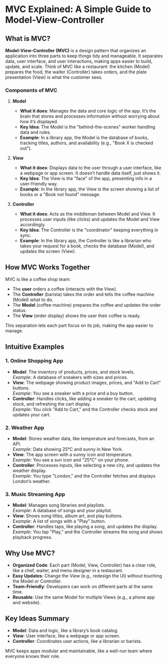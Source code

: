 # MVC Explained: A Simple Guide to Model-View-Controller

## What is MVC?

**Model-View-Controller (MVC)** is a design pattern that organizes an application into three parts to keep things tidy and manageable. It separates data, user interface, and user interactions, making apps easier to build, update, and scale. Think of MVC like a restaurant: the kitchen (Model) prepares the food, the waiter (Controller) takes orders, and the plate presentation (View) is what the customer sees.

### Components of MVC

1. **Model**  
   - **What it does**: Manages the data and core logic of the app. It’s the brain that stores and processes information without worrying about how it’s displayed.  
   - **Key Idea**: The Model is the "behind-the-scenes" worker handling data and rules.  
   - **Example**: In a library app, the Model is the database of books, tracking titles, authors, and availability (e.g., "Book X is checked out").

2. **View**  
   - **What it does**: Displays data to the user through a user interface, like a webpage or app screen. It doesn’t handle data itself, just shows it.  
   - **Key Idea**: The View is the "face" of the app, presenting info in a user-friendly way.  
   - **Example**: In the library app, the View is the screen showing a list of books or a "Book not found" message.

3. **Controller**  
   - **What it does**: Acts as the middleman between Model and View. It processes user inputs (like clicks) and updates the Model and View accordingly.  
   - **Key Idea**: The Controller is the "coordinator" keeping everything in sync.  
   - **Example**: In the library app, the Controller is like a librarian who takes your request for a book, checks the database (Model), and updates the screen (View).

## How MVC Works Together

MVC is like a coffee shop team:  
- The **user** orders a coffee (interacts with the View).  
- The **Controller** (barista) takes the order and tells the coffee machine (Model) what to do.  
- The **Model** (coffee machine) prepares the coffee and updates the order status.  
- The **View** (order display) shows the user their coffee is ready.

This separation lets each part focus on its job, making the app easier to manage.

## Intuitive Examples

### 1. Online Shopping App
- **Model**: The inventory of products, prices, and stock levels.  
  *Example*: A database of sneakers with sizes and prices.  
- **View**: The webpage showing product images, prices, and "Add to Cart" buttons.  
  *Example*: You see a sneaker with a price and a buy button.  
- **Controller**: Handles clicks, like adding a sneaker to the cart, updating stock, and refreshing the cart display.  
  *Example*: You click "Add to Cart," and the Controller checks stock and updates your cart.

### 2. Weather App
- **Model**: Stores weather data, like temperature and forecasts, from an API.  
  *Example*: Data showing 25°C and sunny in New York.  
- **View**: The app screen with a sunny icon and temperature.  
  *Example*: You see a sun icon and "25°C" on your phone.  
- **Controller**: Processes inputs, like selecting a new city, and updates the weather display.  
  *Example*: You type "London," and the Controller fetches and displays London’s weather.

### 3. Music Streaming App
- **Model**: Manages song libraries and playlists.  
  *Example*: A database of songs and your playlist.  
- **View**: Shows song titles, album art, and play buttons.  
  *Example*: A list of songs with a "Play" button.  
- **Controller**: Handles taps, like playing a song, and updates the display.  
  *Example*: You tap "Play," and the Controller streams the song and shows playback progress.

## Why Use MVC?

- **Organized Code**: Each part (Model, View, Controller) has a clear role, like a chef, waiter, and menu designer in a restaurant.  
- **Easy Updates**: Change the View (e.g., redesign the UI) without touching the Model or Controller.  
- **Team-Friendly**: Developers can work on different parts at the same time.  
- **Reusable**: Use the same Model for multiple Views (e.g., a phone app and website).

## Key Ideas Summary

- **Model**: Data and logic, like a library’s book catalog.  
- **View**: User interface, like a webpage or app screen.  
- **Controller**: Coordinates user actions, like a librarian or barista.

MVC keeps apps modular and maintainable, like a well-run team where everyone knows their role.